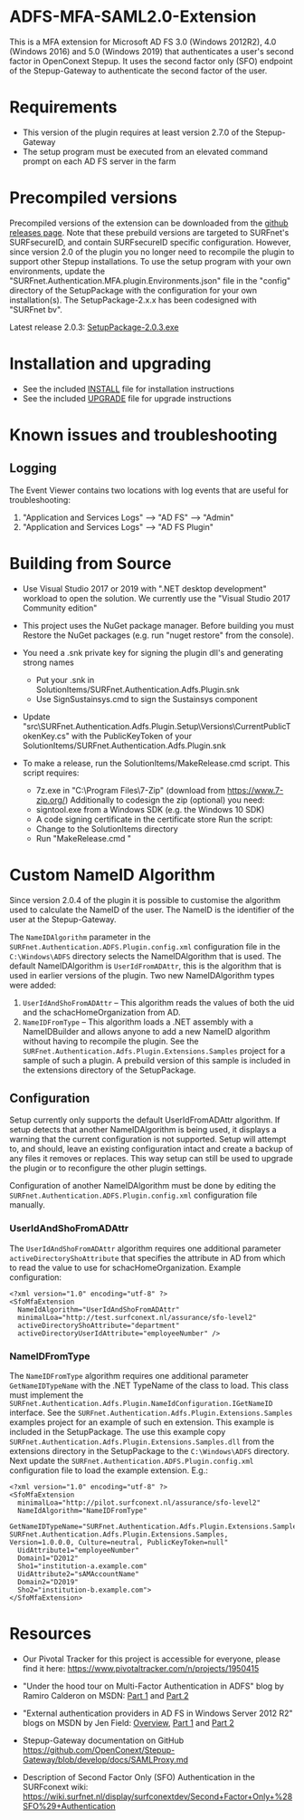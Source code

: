 ADFS-MFA-SAML2.0-Extension
==========================

This is a MFA extension for Microsoft AD FS 3.0 (Windows 2012R2),
4.0 (Windows 2016) and 5.0 (Windows 2019) that authenticates a user's
second factor in OpenConext Stepup. It uses the second factor only (SFO)
endpoint of the Stepup-Gateway to authenticate the second factor of the
user.


Requirements
============

* This version of the plugin requires at least version 2.7.0 of the
  Stepup-Gateway
* The setup program must be executed from an elevated command prompt on
  each AD FS server in the farm


Precompiled versions
====================

Precompiled versions of the extension can be downloaded from the
[github releases page](https://github.com/SURFnet/ADFS-MFA-SAML2.0-Extension/releases).
Note that these prebuild versions are targeted to SURFnet's SURFsecureID,
and contain SURFsecureID specific configuration.
However, since version 2.0 of the plugin you no longer need to recompile
the plugin to support other Stepup installations. To use the setup program
with your own environments, update the "SURFnet.Authentication.MFA.plugin.Environments.json"
file in the "config" directory of the SetupPackage with the configuration
for your own installation(s).
The SetupPackage-2.x.x has been codesigned with "SURFnet bv".

Latest release 2.0.3: [SetupPackage-2.0.3.exe](https://github.com/SURFnet/ADFS-MFA-SAML2.0-Extension/releases/download/2.0.3/SetupPackage-2.0.3.exe)


Installation and upgrading
==========================

* See the included [INSTALL](INSTALL) file for installation instructions
* See the included [UPGRADE](UPGRADE) file for upgrade instructions


Known issues and troubleshooting
================================

Logging
-------

The Event Viewer contains two locations with log events that are useful
for troubleshooting:

1. "Application and Services Logs" --> "AD FS" --> "Admin"
2. "Application and Services Logs" --> "AD FS Plugin"


Building from Source
====================

* Use Visual Studio 2017 or 2019 with ".NET desktop development"
  workload to open the solution. We currently use the "Visual Studio 2017 Community edition"

* This project uses the NuGet package manager. Before building you must
  Restore the NuGet packages (e.g. run "nuget restore" from the console).

* You need a .snk private key for signing the plugin dll's and generating
  strong names
  - Put your .snk in SolutionItems/SURFnet.Authentication.Adfs.Plugin.snk
  - Use SignSustainsys.cmd to sign the Sustainsys component
  
* Update "src\SURFnet.Authentication.Adfs.Plugin.Setup\Versions\CurrentPublicTokenKey.cs"
  with the PublicKeyToken of your SolutionItems/SURFnet.Authentication.Adfs.Plugin.snk

* To make a release, run the SolutionItems/MakeRelease.cmd script. This script
  requires:
  * 7z.exe in "C:\Program Files\7-Zip\" (download from https://www.7-zip.org/)
  Additionally to codesign the zip (optional) you need:
  * signtool.exe from a Windows SDK (e.g. the Windows 10 SDK)
  * A code signing certificate in the certificate store
  Run the script:
  * Change to the SolutionItems directory
  * Run "MakeRelease.cmd <version>"

Custom NameID Algorithm
=======================

Since version 2.0.4 of the plugin it is possible to customise the algorithm used to
calculate the NameID of the user. The NameID is the identifier of the user at the
Stepup-Gateway.

The `NameIDAlgorithm` parameter in the `SURFnet.Authentication.ADFS.Plugin.config.xml`
configuration file in the `C:\Windows\ADFS` directory selects the NameIDAlgorithm that is used.
The default NameIDAlgorithm is `UserIdFromADAttr`, this is the algorithm that is used
in earlier versions of the plugin. Two new NameIDAlgorithm types were added:

1. `UserIdAndShoFromADAttr` – This algorithm reads the values of both the uid and the 
   schacHomeOrganization from AD. 
2. `NameIDFromType` – This algorithm loads a .NET assembly with a NameIDBuilder and allows
   anyone to add a new NameID algorithm without having to recompile the plugin.
   See the `SURFnet.Authentication.Adfs.Plugin.Extensions.Samples` project for a sample
   of such a plugin. A prebuild version of this sample is included in the extensions 
   directory of the SetupPackage.

Configuration
-------------

Setup currently only supports the default UserIdFromADAttr algorithm. If setup detects that
another NameIDAlgorithm is being used, it displays a warning that the current configuration
is not supported. Setup will attempt to, and should, leave an existing configuration intact 
and create a backup of any files it removes or replaces. This way setup can still be used
to upgrade the plugin or to reconfigure the other plugin settings.

Configuration of another NameIDAlgorithm must be done by editing the 
`SURFnet.Authentication.ADFS.Plugin.config.xml` configuration file manually.


### UserIdAndShoFromADAttr

The `UserIdAndShoFromADAttr` algorithm requires one additional parameter 
`activeDirectoryShoAttribute` that specifies the attribute in AD from which to read
the value to use for schacHomeOrganization. Example configuration:

```
<?xml version="1.0" encoding="utf-8" ?>
<SfoMfaExtension 
  NameIdAlgorithm="UserIdAndShoFromADAttr"
  minimalLoa="http://test.surfconext.nl/assurance/sfo-level2"
  activeDirectoryShoAttribute="department"
  activeDirectoryUserIdAttribute="employeeNumber" />
```

### NameIDFromType

The `NameIDFromType` algorithm requires one additional parameter `GetNameIDTypeName`
with the .NET TypeName of the class to load. This class must implement the 
`SURFnet.Authentication.Adfs.Plugin.NameIdConfiguration.IGetNameID` interface.
See the `SURFnet.Authentication.Adfs.Plugin.Extensions.Samples` examples project
for an example of such en extension. This example is included in the SetupPackage.
The use this example copy `SURFnet.Authentication.Adfs.Plugin.Extensions.Samples.dll`
from the extensions directory in the SetupPackage to the `C:\Windows\ADFS` directory.
Next update the `SURFnet.Authentication.ADFS.Plugin.config.xml` configuration file
to load the example extension. E.g.:

```
<?xml version="1.0" encoding="utf-8" ?>
<SfoMfaExtension 
  minimalLoa="http://pilot.surfconext.nl/assurance/sfo-level2"
  NameIdAlgorithm="NameIDFromType"
  GetNameIDTypeName="SURFnet.Authentication.Adfs.Plugin.Extensions.Samples.NameIDBuilder, SURFnet.Authentication.Adfs.Plugin.Extensions.Samples, Version=1.0.0.0, Culture=neutral, PublicKeyToken=null"
  UidAttribute1="employeeNumber"
  Domain1="D2012"
  Sho1="institution-a.example.com"
  UidAttribute2="sAMAccountName"
  Domain2="D2019"
  Sho2="institution-b.example.com">
</SfoMfaExtension>
```

Resources
=========

* Our Pivotal Tracker for this project is accessible for everyone,
  please find it here: https://www.pivotaltracker.com/n/projects/1950415

* "Under the hood tour on Multi-Factor Authentication in ADFS" blog by
  Ramiro Calderon on MSDN: [Part 1](https://blogs.msdn.microsoft.com/ramical/2014/01/30/under-the-hood-tour-on-multi-factor-authentication-in-adfs-part-1-policy/) and [Part 2](https://blogs.msdn.microsoft.com/ramical/2014/02/18/under-the-hood-tour-on-multi-factor-authentication-in-adfs-part-2-mfa-aware-relying-parties/)

* "External authentication providers in AD FS in Windows Server 2012 R2"
  blogs on MSDN by Jen Field: [Overview](https://blogs.msdn.microsoft.com/jenfieldmsft/2014/03/24/external-authentication-providers-in-ad-fs-in-windows-server-2012-r2-overview/), [Part 1](https://blogs.msdn.microsoft.com/jenfieldmsft/2014/03/24/build-your-own-external-authentication-provider-for-ad-fs-in-windows-server-2012-r2-walk-through-part-1/) and [Part 2](https://blogs.msdn.microsoft.com/jenfieldmsft/2014/03/24/build-your-own-external-authentication-provider-for-ad-fs-in-windows-server-2012-r2-walk-through-part-2/)

* Stepup-Gateway documentation on GitHub https://github.com/OpenConext/Stepup-Gateway/blob/develop/docs/SAMLProxy.md

* Description of Second Factor Only (SFO) Authentication in the SURFconext wiki: https://wiki.surfnet.nl/display/surfconextdev/Second+Factor+Only+%28SFO%29+Authentication
